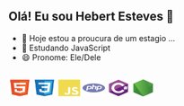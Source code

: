 ## Olá! Eu sou Hebert Esteves 👋

- 🔭 Hoje estou a proucura de um estagio ...
- 🌱 Estudando JavaScript
- 😄 Pronome: Ele/Dele

<div style="display: inline_block"><br>
  <img align="center" alt="Hebert-HTML" height="30" width="40" src="https://raw.githubusercontent.com/devicons/devicon/master/icons/html5/html5-original.svg">
  <img align="center" alt="Hebert-CSS" height="30" width="40" src="https://raw.githubusercontent.com/devicons/devicon/master/icons/css3/css3-original.svg">
  <img align="center" alt="Hebert-Js" height="30" width="40" src="https://raw.githubusercontent.com/devicons/devicon/master/icons/javascript/javascript-plain.svg">
  <img align="center" alt="Hebert-PHP" height="30" width="40" src="https://raw.githubusercontent.com/devicons/devicon/master/icons/php/php-plain.svg">
  <img align="center" alt="Hebert-Csharp" height="30" width="40" src="https://raw.githubusercontent.com/devicons/devicon/master/icons/csharp/csharp-original.svg">
   <img align="center" alt="Hebert-Csharp" height="30" width="40" src="https://raw.githubusercontent.com/devicons/devicon/master/icons/nodejs/nodejs-original.svg">
</div>
